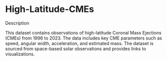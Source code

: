 # High-Latitude-CMEs

Description

This dataset contains observations of high-latitude Coronal Mass Ejections (CMEs) from 1996 to 2023. The data includes key CME parameters such as speed, angular width, acceleration, and estimated mass. The dataset is sourced from space-based solar observations and provides links to visualizations.
